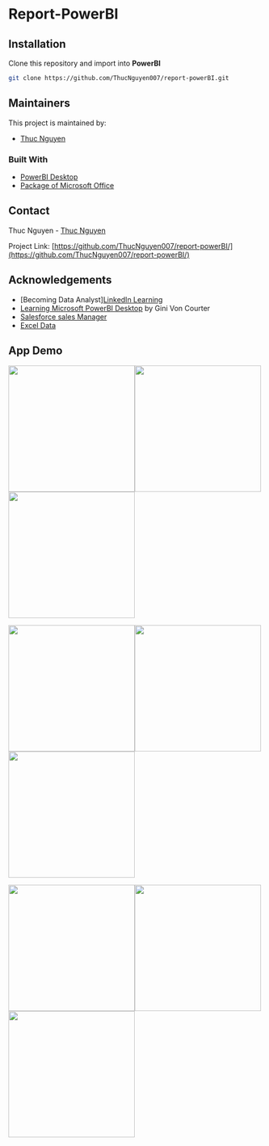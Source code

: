 # Report-PowerBI

## Installation
Clone this repository and import into **PowerBI**
```bash
git clone https://github.com/ThucNguyen007/report-powerBI.git
```

## Maintainers
This project is maintained by:
* [Thuc Nguyen](https://github.com/ThucNguyen007)

### Built With

- [PowerBI Desktop](https://powerbi.microsoft.com/en-us/desktop/)
- [Package of Microsoft Office ](https://www.microsoft.com/en-us/education/products/office)

## Contact

Thuc Nguyen - [Thuc Nguyen](https://www.linkedin.com/in/thuc-nguyen-b0327313b/)

Project Link: [https://github.com/ThucNguyen007/report-powerBI/](https://github.com/ThucNguyen007/report-powerBI/)

<!-- ACKNOWLEDGEMENTS -->

## Acknowledgements

- [Becoming Data Analyst][LinkedIn Learning](https://www.linkedin.com/learning/paths/become-a-data-analyst?u=90029442)
- [Learning Microsoft PowerBI Desktop](https://www.linkedin.com/learning/learning-microsoft-power-bi-desktop-14165789/model-and-visualize-your-data-with-power-bi-desktop?u=90029442) by Gini Von Courter
- [Salesforce sales Manager](https://docs.microsoft.com/en-us/power-bi/connect-data/service-template-apps-samples)
- [Excel Data](https://docs.google.com/spreadsheets/d/1cLYQjyTNLHms6xnwQjhAjeqoyv-db8fx/edit#gid=911814947)

## App Demo
<img src="./images/1.png" width="250"><img src="./images/2.png" width="250"><img src="./images/3.png" width="250">

<img src="./images/4.png" width="250"><img src="./images/5.png" width="250"><img src="./images/6.png" width="250">

<img src="./images/7.png" width="250"><img src="./images/8.png" width="250"><img src="./images/9.png" width="250">
